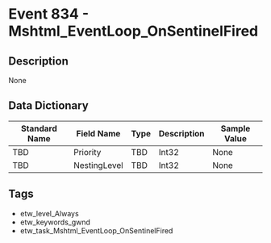 # Event 834 - Mshtml_EventLoop_OnSentinelFired

## Description
None

## Data Dictionary
|Standard Name|Field Name|Type|Description|Sample Value|
|---|---|---|---|---|
|TBD|Priority|TBD|Int32|None|None|
|TBD|NestingLevel|TBD|Int32|None|None|

## Tags
* etw_level_Always
* etw_keywords_gwnd
* etw_task_Mshtml_EventLoop_OnSentinelFired